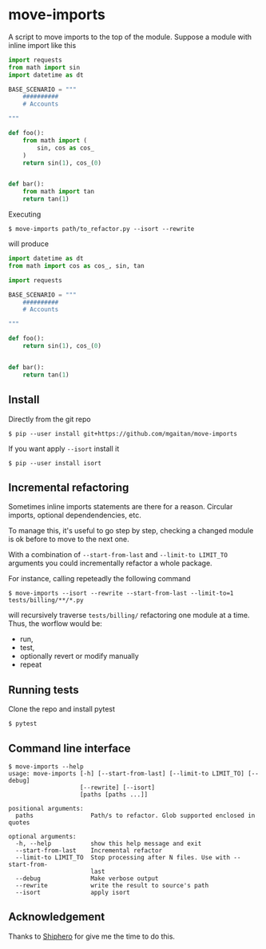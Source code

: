 # move-imports

A script to move imports to the top of the module. Suppose a module with inline import like this

```python
import requests
from math import sin
import datetime as dt

BASE_SCENARIO = """
    ##########
    # Accounts

"""

def foo():
    from math import (
        sin, cos as cos_
    )
    return sin(1), cos_(0)


def bar():
    from math import tan
    return tan(1)
```

Executing

```
$ move-imports path/to_refactor.py --isort --rewrite
```

will produce

```python
import datetime as dt
from math import cos as cos_, sin, tan

import requests

BASE_SCENARIO = """
    ##########
    # Accounts

"""

def foo():
    return sin(1), cos_(0)


def bar():
    return tan(1)
```

## Install

Directly from the git repo

```
$ pip --user install git+https://github.com/mgaitan/move-imports
```

If you want apply `--isort` install it

```
$ pip --user install isort
```

## Incremental refactoring

Sometimes inline imports statements are there for a reason. Circular imports, optional dependendencies, etc.

To manage this, it's useful to go step by step, checking a changed module
is ok before to move to the next one.

With a combination of `--start-from-last` and `--limit-to LIMIT_TO`
arguments you could incrementally refactor a whole package.

For instance, calling repeteadly the following command

```
$ move-imports --isort --rewrite --start-from-last --limit-to=1 tests/billing/**/*.py
```

will recursively traverse `tests/billing/` refactoring one module at a time. Thus, the worflow would be:

- run,
- test,
- optionally revert or modify manually
- repeat


## Running tests

Clone the repo and install pytest

```
$ pytest
```


## Command line interface

```
$ move-imports --help
usage: move-imports [-h] [--start-from-last] [--limit-to LIMIT_TO] [--debug]
                    [--rewrite] [--isort]
                    [paths [paths ...]]

positional arguments:
  paths                Path/s to refactor. Glob supported enclosed in quotes

optional arguments:
  -h, --help           show this help message and exit
  --start-from-last    Incremental refactor
  --limit-to LIMIT_TO  Stop processing after N files. Use with --start-from-
                       last
  --debug              Make verbose output
  --rewrite            write the result to source's path
  --isort              apply isort
```

## Acknowledgement

Thanks to [Shiphero](https://shiphero.com) for give me the time to do this.